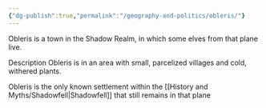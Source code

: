 ```yaml
---
{"dg-publish":true,"permalink":"/geography-and-politics/obleris/"}
---
```


Obleris is a town in the Shadow Realm, in which some elves from that plane live.

Description
Obleris is in an area with small, parcelized villages and cold, withered plants.

Obleris is the only known settlement within the [[History and Myths/Shadowfell\|Shadowfell]] that still remains in that plane